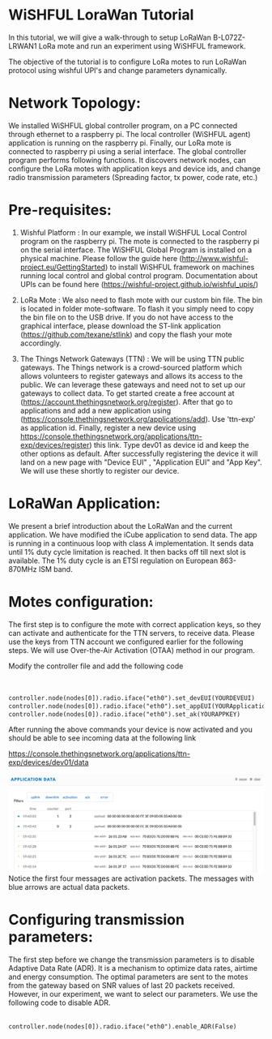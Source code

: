 WiSHFUL LoraWan Tutorial 
============================

In this tutorial, we will give a walk-through to setup LoRaWan B-L072Z-LRWAN1 LoRa mote and run an experiment using WiSHFUL framework. 

The objective of the tutorial is to configure LoRa motes to run LoRaWan protocol using wishful UPI's and change parameters dynamically. 


# Network Topology:
We installed WiSHFUL global controller program, on a PC connected through ethernet to a raspberry pi. The local controller (WiSHFUL agent) application is running on the raspberry pi. Finally, our LoRa mote is connected to raspberry pi using a serial interface. The global controller program performs following functions. It discovers network nodes, can configure the LoRa motes with application keys and device ids, and change radio transmission parameters (Spreading factor, tx power, code rate, etc.)



# Pre-requisites: 
1) Wishful Platform :
In our example, we install WiSHFUL Local Control program on the raspberry pi. The mote is connected to the raspberry pi on the serial interface. The WiSHFUL Global Program is installed on a physical machine. Please follow the guide here (http://www.wishful-project.eu/GettingStarted) to install WiSHFUL framework on machines running local control and global control program. Documentation about UPIs can be found here (https://wishful-project.github.io/wishful_upis/) 

2) LoRa Mote : 
We also need to flash mote with our custom bin file. The bin is located in folder mote-software. To flash it you simply need to copy the bin file on to the USB drive. If you do not have access to the graphical interface, please download the ST-link application (https://github.com/texane/stlink) and copy the flash your mote accordingly. 

3) The Things Network Gateways (TTN) : 
We will be using TTN public gateways. The Things network is a crowd-sourced platform which allows volunteers to register gateways and allows its access to the public. We can leverage these gateways and need not to set up our gateways to collect data. To get started create a free account at (https://account.thethingsnetwork.org/register). After that go to applications and add a new application using (https://console.thethingsnetwork.org/applications/add). Use 'ttn-exp' as application id. Finally, register a new device using https://console.thethingsnetwork.org/applications/ttn-exp/devices/register) this link. Type dev01 as device id and keep the other options as default. After successfully registering the device it will land on a new page with "Device EUI" , "Application EUI" and "App Key". We will use these shortly to register our device. 

# LoRaWan Application: 
We present a brief introduction about the LoRaWan and the current application. We have modified the iCube application to send data. The app is running in a continuous loop with class A implementation. It sends data until 1% duty cycle limitation is reached. It then backs off till next slot is available. The 1% duty cycle is an ETSI regulation on European 863-870MHz ISM band.  


# Motes configuration: 
The first step is to configure the mote with correct application keys, so they can activate and authenticate for the TTN servers, to receive data. Please use the keys from TTN account we configured earlier for the following steps. We will use Over-the-Air Activation (OTAA) method in our program. 

Modify the controller file and add the following code
<pre><code>

controller.node(nodes[0]).radio.iface("eth0").set_devEUI(YOURDEVEUI)
controller.node(nodes[0]).radio.iface("eth0").set_appEUI(YOURApplicationEUI)
controller.node(nodes[0]).radio.iface("eth0").set_ak(YOURAPPKEY)
</code></pre>

After running the above commands your device is now activated and you should be able to see incoming data at the following link

https://console.thethingsnetwork.org/applications/ttn-exp/devices/dev01/data

![Alt text](/examples/Get_Started_Examples/LoRaWan_Example/figs/connection.png)
Notice the first four messages are activation packets. The messages with blue arrows are actual data packets. 


# Configuring transmission parameters: 
The first step before we change the transmission parameters is to disable Adaptive Data Rate (ADR).  It is a mechanism to optimize data rates, airtime and energy consumption. The optimal parameters are sent to the motes from the gateway based on SNR values of last 20 packets received. However, in our experiment, we want to select our parameters. We use the following code to disable ADR.

<pre><code>
controller.node(nodes[0]).radio.iface("eth0").enable_ADR(False)
</code></pre>